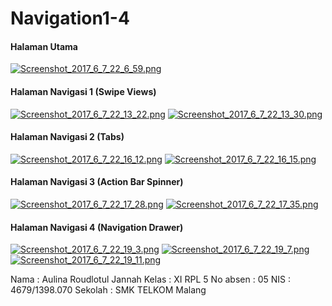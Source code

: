 # Navigation1-4

#### Halaman Utama 
[![Screenshot_2017_6_7_22_6_59.png](https://s23.postimg.org/wrka6ubq3/Screenshot_2017_6_7_22_6_59.png)](https://postimg.org/image/y6luvkct3/)
#### Halaman Navigasi 1 (Swipe Views)
[![Screenshot_2017_6_7_22_13_22.png](https://s8.postimg.org/lkh3dx6ph/Screenshot_2017_6_7_22_13_22.png)](https://postimg.org/image/9ilpjrxgx/)
[![Screenshot_2017_6_7_22_13_30.png](https://s29.postimg.org/wiz2cnbvb/Screenshot_2017_6_7_22_13_30.png)](https://postimg.org/image/hzrxb8iqb/)

#### Halaman Navigasi 2 (Tabs)
[![Screenshot_2017_6_7_22_16_12.png](https://s18.postimg.org/xaeo3wfqx/Screenshot_2017_6_7_22_16_12.png)](https://postimg.org/image/c0r1t1zg5/)
[![Screenshot_2017_6_7_22_16_15.png](https://s1.postimg.org/iaidpvrlr/Screenshot_2017_6_7_22_16_15.png)](https://postimg.org/image/m6vplvcl7/)

#### Halaman Navigasi 3 (Action Bar Spinner)
[![Screenshot_2017_6_7_22_17_28.png](https://s16.postimg.org/j4bvmeflx/Screenshot_2017_6_7_22_17_28.png)](https://postimg.org/image/5nex3j5a9/)
[![Screenshot_2017_6_7_22_17_35.png](https://s15.postimg.org/617xqlghn/Screenshot_2017_6_7_22_17_35.png)](https://postimg.org/image/l9xv4da5z/)

#### Halaman Navigasi 4 (Navigation Drawer)
[![Screenshot_2017_6_7_22_19_3.png](https://s8.postimg.org/es7sexl6t/Screenshot_2017_6_7_22_19_3.png)](https://postimg.org/image/69ycaleo1/)
[![Screenshot_2017_6_7_22_19_7.png](https://s12.postimg.org/744zut3i5/Screenshot_2017_6_7_22_19_7.png)](https://postimg.org/image/u5ll0k35l/)
[![Screenshot_2017_6_7_22_19_11.png](https://s14.postimg.org/7ok2kz435/Screenshot_2017_6_7_22_19_11.png)](https://postimg.org/image/578bdpk6l/)

Nama : Aulina Roudlotul Jannah 
Kelas : XI RPL 5
No absen : 05
NIS : 4679/1398.070
Sekolah : SMK TELKOM Malang
